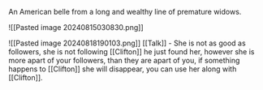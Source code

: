An American belle from a long and wealthy line of premature widows.

![[Pasted image 20240815030830.png]]

![[Pasted image 20240818190103.png]]
[[Talk]] -
She is not as good as followers, she is not following [[Clifton]] he just found her, however she is more apart of your followers, than they are apart of you, if something happens to [[Clifton]] she will disappear, you can use her along with [[Clifton]]. 